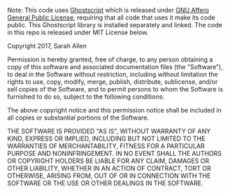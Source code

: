Note: This code uses [Ghostscript](https://www.ghostscript.com/) which is 
released under [GNU Affero General Public License](https://www.gnu.org/licenses/agpl-3.0.en.html), requiring that all code that
uses it make its code public. This Ghostscript library is installed separately
and linked.  The code in this repo is released under MIT License below.

Copyright 2017, Sarah Allen

Permission is hereby granted, free of charge, to any person obtaining a copy of this software and associated documentation files (the "Software"), to deal in the Software without restriction, including without limitation the rights to use, copy, modify, merge, publish, distribute, sublicense, and/or sell copies of the Software, and to permit persons to whom the Software is furnished to do so, subject to the following conditions:

The above copyright notice and this permission notice shall be included in all copies or substantial portions of the Software.

THE SOFTWARE IS PROVIDED "AS IS", WITHOUT WARRANTY OF ANY KIND, EXPRESS OR IMPLIED, INCLUDING BUT NOT LIMITED TO THE WARRANTIES OF MERCHANTABILITY, FITNESS FOR A PARTICULAR PURPOSE AND NONINFRINGEMENT. IN NO EVENT SHALL THE AUTHORS OR COPYRIGHT HOLDERS BE LIABLE FOR ANY CLAIM, DAMAGES OR OTHER LIABILITY, WHETHER IN AN ACTION OF CONTRACT, TORT OR OTHERWISE, ARISING FROM, OUT OF OR IN CONNECTION WITH THE SOFTWARE OR THE USE OR OTHER DEALINGS IN THE SOFTWARE.